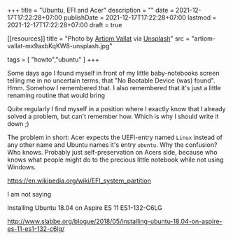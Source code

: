 +++
title = "Ubuntu, EFI and Acer"
description = ""
date = 2021-12-17T17:22:28+07:00
publishDate = 2021-12-17T17:22:28+07:00
lastmod = 2021-12-17T17:22:28+07:00
draft = true

[[resources]]
title = "Photo by [Artiom Vallat](https://unsplash.com/@virussinside) via [Unsplash](https://unsplash.com)"
src = "artiom-vallat-mx9axbKqKW8-unsplash.jpg"

tags = [
  "howto","ubuntu"
]
+++

Some days ago I found myself in front of my little baby-notebooks screen telling me in no uncertain terms, that "No Bootable Device (was) found". Hmm. Somehow I remembered that. I also remembered that it's just a little renaming routine that would bring

Quite regularly I find myself in a position where I exactly know that I already solved a problem, but can't remember how. Which is why I should write it down ;)

The problem in short: Acer expects the UEFI-entry named `Linux` instead of any other name and Ubuntu names it's entry `ubuntu`. Why the confusion? Who knows. Probably just self-preservation on Acers side, because who knows what people might do to the precious little notebook while not using Windows.

https://en.wikipedia.org/wiki/EFI_system_partition

I am not saying

Installing Ubuntu 18.04 on Aspire ES 11 ES1-132-C6LG

http://www.slabbe.org/blogue/2018/05/installing-ubuntu-18.04-on-aspire-es-11-es1-132-c6lg/
